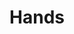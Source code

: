 ---
pid: llg96
title: Hands
location_transcription: Old City
coordinates: "[-75.145409550453, 39.949110002668]"
zipcode: NJ08033
gen_neighborhood: 
neighborhood: 
outside_phl: Haddonfield NJ
age: '14'
age_range: 13-19
instagram: 
image_file_name: llg_96.jpg
proposal_transcription: An open hand held up in protest
topic: Human Rights,Inequality,Politics,Social Justice,Freedom
topic_summary: 0, 0, 0, 0, 0
type: Sculpture Statue,Protest
keywords_other: hand, hands up don't shoot
credit: Corinne Oleary Lee
image_labels: 
twitter: 
facebook: 
permalink: "/monuments/llg96/"
layout: item-page
---